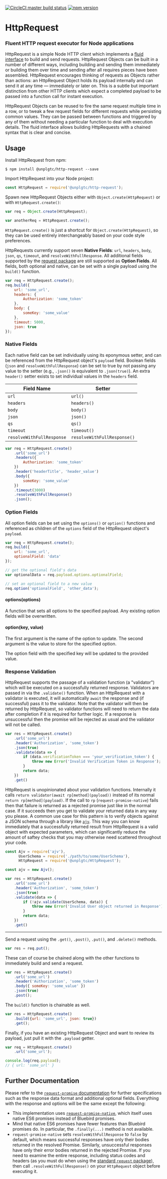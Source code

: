 [![CircleCI master build status](https://img.shields.io/circleci/project/github/unplgtc/HttpRequest/master.svg?label=master&logo=circleci)](https://circleci.com/gh/unplgtc/HttpRequest/tree/master)
[![npm version](https://img.shields.io/npm/v/@unplgtc/http-request.svg)](https://www.npmjs.com/package/@unplgtc/http-request)

# HttpRequest

### Fluent HTTP request executor for Node applications

HttpRequest is a simple Node HTTP client which implements a [fluid interface](https://en.wikipedia.org/wiki/Fluent_interface) to build and send requests. HttpRequest Objects can be built in a number of different ways, including building and sending them immediately or building them over time and sending after all requires pieces have been assembled. HttpRequest encourages thinking of requests as Objects rather than actions: an HttpRequest Object holds its payload internally and can send it at any time — immediately or later on. This is a subtle but important distinction from other HTTP clients which expect a completed payload to be passed into a function call for instant execution.

HttpRequest Objects can be reused to fire the same request multiple time in a row, or to tweak a few request fields for different requests while persisting common values. They can be passed between functions and triggered by any of them without needing a particular function to deal with execution details. The fluid interface allows building HttpRequests with a chained syntax that is clear and concise.

## Usage

Install HttpRequest from npm:

```
$ npm install @unplgtc/http-request --save
```

Import HttpRequest into your Node project:

```js
const HttpRequest = require('@unplgtc/http-request');
```

Spawn new HttpRequest Objects either with `Object.create(HttpRequest)` or with `HttpRequest.create()`:

```js
var req = Object.create(HttpRequest);

var anotherReq = HttpRequest.create();
```

`HttpRequest.create()` is just a shortcut for `Object.create(HttpRequest)`, so they can be used entirely interchangeably based on your code style preferences.

HttpRequests currently support seven **Native Fields**: `url`, `headers`, `body`, `json`, `qs`, `timeout`, and `resolveWithFullResponse`. All additional fields supported by the [request package](https://www.npmjs.com/package/request) are still supported as **Option Fields**. All fields, both optional and native, can be set with a single payload using the `build()` function.

```js
var req = HttpRequest.create();
req.build({
	url: 'some_url',
	headers: {
		Authorization: 'some_token'
	},
	body: {
		someKey: 'some_value'
	},
	timeout: 5000,
	json: true
});
```

### Native Fields

Each native field can be set individually using its eponymous setter, and can be referenced from the HttpRequest object's `payload` field. Boolean fields (`json` and `resolveWithFullResponse`) can be set to true by not passing any value to the setter (e.g., `.json()` is equivalent to `.json(true)`). An extra `header()` setter exists to set individual values in the `headers` field.

| Field Name                | Setter                         |
| ------------------------- | ------------------------------ |
| `url`                     | `url()`                        |
| `headers`                 | `headers()`                    |
| `body`                    | `body()`                       |
| `json`                    | `json()`                       |
| `qs`                      | `qs()`                         |
| `timeout`                 | `timeout()`                    |
| `resolveWithFullResponse` | `resolveWithFullResponse()`    |

```js
var req = HttpRequest.create()
	.url('some_url')
	.headers({
		Authorization: 'some_token'
	})
	.header('headerTitle', 'header_value')
	.body({
		someKey: 'some_value'
	})
	.timeout(3000)
	.resolveWithFullResponse()
	.json();
```

### Option Fields

All option fields can be set using the `options()` or `option()` functions and referenced as children of the `options` field of the HttpRequest object's `payload`.

```js
var req = HttpRequest.create();
req.build({
	url: 'some_url',
	optionalField: 'data'
});

// get the optional field's data
var optionalData = req.payload.options.optionalField;

// set an optional field to a new value
req.option('optionalField', 'other_data');
```

#### options(options)

A function that sets all options to the specified payload. Any existing option fields will be overwritten.

#### option(key, value)

The first argument is the name of the option to update. The second argument is the value to store for the specified option.

The option field with the specified key will be updated to the provided value.

### Response Validation

HttpRequest supports the passage of a validation function (a "validator") which will be executed on a successfully returned response. Validators are passed in via the `.validate()` function. When an HttpRequest with a validator is executed, it will automatically `await` the response and (if successful) pass it to the validator. Note that the validator will then be returned by HttpRequest, so validator functions will need to return the data after completion if it is required for further logic. If a response is unsuccessful then the promise will be rejected as usual and the validator will not be called.

```js
var res = HttpRequest.create()
    .url('some_url')
    .header('Authorization', 'some_token')
    .json(true)
    .validate(data => {
        if (data.verificationToken === 'your_verification_token') {
        	throw new Error('Invalid Verification Token in Response');
        }
        return data;
    })
    .get()
```

HttpRequest is unopinionated about your validation functions. Internally it calls `return validator(await rp[method](payload))` instead of its normal `return rp[method](payload)`. If the call to `rp` (`request-promise-native`) fails then that failure is returned as a rejected promise just like in the normal case. If it succeeds then you get to validate your returned data in any way you please. A common use case for this pattern is to verify objects against a JSON schema through a library like [`ajv`](https://github.com/epoberezkin/ajv). This way you can know immediately that a successfully returned result from HttpRequest is a valid object with expected parameters, which can significantly reduce the amount of saftey checks that you may otherwise need scattered throughout your code.

```js
const Ajv = require('ajv'),
      UserSchema = require('./path/to/some/UserSchema'),
      HttpRequest = require('@unplgtc/HttpRequest');

const ajv = new Ajv();

var res = HttpRequest.create()
    .url('some_url')
    .header('Authorization', 'some_token')
    .json(true)
    .validate(data => {
		if (!ajv.validate(UserSchema, data)) {
			throw new Error('Invalid User object returned in Response');
		}
        return data;
    })
    .get()
```

---

Send a request using the `.get()`, `.post()`, `.put()`, and `.delete()` methods.

```js
var res = req.put();
```

These can of course be chained along with the other functions to immediately build and send a request.

```js
var res = HttpRequest.create()
	.url('some_url')
	.header('Authorization', 'some_token')
	.body({ someKey: 'some_value' })
	.json(true)
	.post();
```

The `build()` function is chainable as well.

```js
var res = HttpRequest.create()
	.build({url: 'some_url', json: true})
	.get();
```

Finally, if you have an existing HttpRequest Object and want to review its payload, just pull it with the `.payload` getter.

```js
var req = HttpRequest.create()
	.url('some_url');

console.log(req.payload);
// { url: 'some_url' }
```

## Further Documentation

Please refer to the [`request-promise` documentation](https://www.npmjs.com/package/request-promise) for further specifications such as the response data format and additional optional fields. Everything with the response and options will be the same except the following:

- This implementation uses [`request-promise-native`](https://www.npmjs.com/package/request-promise-native), which itself uses native ES6 promises instead of Bluebird promises.
- Mind that native ES6 promises have fewer features than Bluebird promises do. In particular, the `.finally(...)` method is not available.
- `request-promise-native` sets `resolveWithFullResponse` to `false` by default, which means successful responses have only their bodies returned in the resolved Promise. Similarly, unsuccessful responses have only their error bodies returned in the rejected Promise. If you need to examine the entire response, including status codes and headers (as you must do when using the [standard `request` package](https://www.npmjs.com/package/request)), then call `.resolveWithFullResponse()` on your `HttpRequest` object before executing it.
